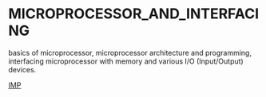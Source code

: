 # MICROPROCESSOR_AND_INTERFACING
basics of  microprocessor, microprocessor architecture and programming, interfacing microprocessor with memory  and various I/O (Input/Output) devices.

[IMP](https://github.com/JaydeepAgravat/MICROPROCESSOR_AND_INTERFACING/blob/main/IMP.MD)
